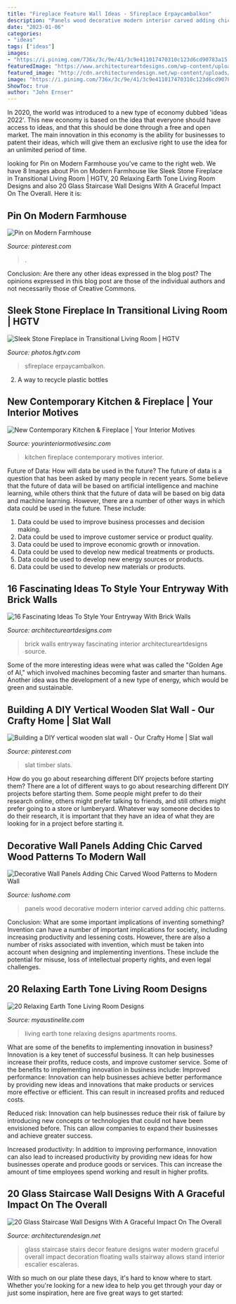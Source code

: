 ```yaml
---
title: "Fireplace Feature Wall Ideas - Sfireplace Erpaycambalkon"
description: "Panels wood decorative modern interior carved adding chic patterns"
date: "2023-01-06"
categories:
- "ideas"
tags: ["ideas"]
images:
- "https://i.pinimg.com/736x/3c/9e/41/3c9e411017470310c123d6cd90783a15.jpg"
featuredImage: "https://www.architectureartdesigns.com/wp-content/uploads/2016/10/6-20-e1476204109916.jpg"
featured_image: "http://cdn.architecturendesign.net/wp-content/uploads/2014/09/12-black-stairs-featuring-a-glass-wall-and-water-feature.jpg"
image: "https://i.pinimg.com/736x/3c/9e/41/3c9e411017470310c123d6cd90783a15.jpg"
ShowToc: true
author: "John Ernser"
---
```



In 2020, the world was introduced to a new type of economy dubbed 'ideas 2022'. This new economy is based on the idea that everyone should have access to ideas, and that this should be done through a free and open market. The main innovation in this economy is the ability for businesses to patent their ideas, which will give them an exclusive right to use the idea for an unlimited period of time.

	

		
looking for Pin on Modern Farmhouse you've came to the right web. We have 8 Images about Pin on Modern Farmhouse like Sleek Stone Fireplace in Transitional Living Room | HGTV, 20 Relaxing Earth Tone Living Room Designs and also 20 Glass Staircase Wall Designs With A Graceful Impact On The Overall. Here it is:
		
    
## Pin On Modern Farmhouse

<img loading=lazy src="https://i.pinimg.com/736x/3c/9e/41/3c9e411017470310c123d6cd90783a15.jpg" onerror="this.onerror=null;this.src='https://tse4.mm.bing.net/th?id=OIP.ia1tNkwFt0pg-uKTseJDJgHaLH&amp;pid=15.1';" alt="Pin on Modern Farmhouse">

_Source: pinterest.com_

>. 

	

Conclusion: Are there any other ideas expressed in the blog post?
The opinions expressed in this blog post are those of the individual authors and not necessarily those of Creative Commons.

    
## Sleek Stone Fireplace In Transitional Living Room | HGTV

<img loading=lazy src="https://hgtvhome.sndimg.com/content/dam/images/hgtv/fullset/2012/9/26/1/BP_HBUSE-108_Living-Room-After-14_s3x4.jpg.rend.hgtvcom.966.1288.suffix/1400976980903.jpeg" onerror="this.onerror=null;this.src='https://tse4.mm.bing.net/th?id=OIP.NRaWFJ5TEWkOfG6GVqzS3gHaJ4&amp;pid=15.1';" alt="Sleek Stone Fireplace in Transitional Living Room | HGTV">

_Source: photos.hgtv.com_

>sfireplace erpaycambalkon. 

	

2. A way to recycle plastic bottles 

    
## New Contemporary Kitchen &amp; Fireplace | Your Interior Motives

<img loading=lazy src="http://www.yourinteriormotivesinc.com/images/uploads/portfolio/projects/IMG_1878.JPG" onerror="this.onerror=null;this.src='https://tse3.mm.bing.net/th?id=OIP._mK3ZaiNz5Dg9y-gKIz31wHaJ4&amp;pid=15.1';" alt="New Contemporary Kitchen &amp; Fireplace | Your Interior Motives">

_Source: yourinteriormotivesinc.com_

>kitchen fireplace contemporary motives interior. 

	

Future of Data: How will data be used in the future?
The future of data is a question that has been asked by many people in recent years. Some believe that the future of data will be based on artificial intelligence and machine learning, while others think that the future of data will be based on big data and machine learning. However, there are a number of other ways in which data could be used in the future. These include:
1. Data could be used to improve business processes and decision making.
2. Data could be used to improve customer service or product quality.
3. Data could be used to improve economic growth or innovation.
4. Data could be used to develop new medical treatments or products.
5. Data could be used to develop new energy sources or products.
6. Data could be used to develop new materials or products.

    
## 16 Fascinating Ideas To Style Your Entryway With Brick Walls

<img loading=lazy src="https://www.architectureartdesigns.com/wp-content/uploads/2016/10/6-20-e1476204109916.jpg" onerror="this.onerror=null;this.src='https://tse3.mm.bing.net/th?id=OIP._KnQNLX4o9ggKlJbGX9gBAHaJc&amp;pid=15.1';" alt="16 Fascinating Ideas To Style Your Entryway With Brick Walls">

_Source: architectureartdesigns.com_

>brick walls entryway fascinating interior architectureartdesigns source. 

	

Some of the more interesting ideas were what was called the "Golden Age of AI," which involved machines becoming faster and smarter than humans. Another idea was the development of a new type of energy, which would be green and sustainable.

    
## Building A DIY Vertical Wooden Slat Wall - Our Crafty Home | Slat Wall

<img loading=lazy src="https://i.pinimg.com/736x/60/02/c9/6002c9213cbe89c3fd799be5f1846bc2.jpg" onerror="this.onerror=null;this.src='https://tse1.mm.bing.net/th?id=OIP.ztMixkoJrR1VMu4HBgJsTQHaJ3&amp;pid=15.1';" alt="Building a DIY vertical wooden slat wall - Our Crafty Home | Slat wall">

_Source: pinterest.com_

>slat timber slats. 

	

How do you go about researching different DIY projects before starting them?
There are a lot of different ways to go about researching different DIY projects before starting them. Some people might prefer to do their research online, others might prefer talking to friends, and still others might prefer going to a store or lumberyard. Whatever way someone decides to do their research, it is important that they have an idea of what they are looking for in a project before starting it.

    
## Decorative Wall Panels Adding Chic Carved Wood Patterns To Modern Wall

<img loading=lazy src="https://www.lushome.com/wp-content/uploads/2013/08/wood-wall-panels-interior-design-trends-11.jpg" onerror="this.onerror=null;this.src='https://tse4.mm.bing.net/th?id=OIP.i4Ramo9s7aTgCDGx84xSAAHaFN&amp;pid=15.1';" alt="Decorative Wall Panels Adding Chic Carved Wood Patterns to Modern Wall">

_Source: lushome.com_

>panels wood decorative modern interior carved adding chic patterns. 

	

Conclusion: What are some important implications of inventing something?
Invention can have a number of important implications for society, including increasing productivity and lessening costs. However, there are also a number of risks associated with invention, which must be taken into account when designing and implementing inventions. These include the potential for misuse, loss of intellectual property rights, and even legal challenges.

    
## 20 Relaxing Earth Tone Living Room Designs

<img loading=lazy src="http://www.myaustinelite.com/wp-content/uploads/2015/01/earth-tone-living-room-for-small-apartments-682x1024.jpg" onerror="this.onerror=null;this.src='https://tse3.mm.bing.net/th?id=OIP.SerasnUHj1fqIfFQ5yMFVQHaLH&amp;pid=15.1';" alt="20 Relaxing Earth Tone Living Room Designs">

_Source: myaustinelite.com_

>living earth tone relaxing designs apartments rooms. 

	

What are some of the benefits to implementing innovation in business?
Innovation is a key tenet of successful business. It can help businesses increase their profits, reduce costs, and improve customer service. Some of the benefits to implementing innovation in business include: 
Improved performance: Innovation can help businesses achieve better performance by providing new ideas and innovations that make products or services more effective or efficient. This can result in increased profits and reduced costs. 

Reduced risk: Innovation can help businesses reduce their risk of failure by introducing new concepts or technologies that could not have been envisioned before. This can allow companies to expand their businesses and achieve greater success. 

Increased productivity: In addition to improving performance, innovation can also lead to increased productivity by providing new ideas for how businesses operate and produce goods or services. This can increase the amount of time employees spend working and result in higher profits.

    
## 20 Glass Staircase Wall Designs With A Graceful Impact On The Overall

<img loading=lazy src="http://cdn.architecturendesign.net/wp-content/uploads/2014/09/12-black-stairs-featuring-a-glass-wall-and-water-feature.jpg" onerror="this.onerror=null;this.src='https://tse2.mm.bing.net/th?id=OIP.xEULd2anHIqaWBLZQqi95AHaLH&amp;pid=15.1';" alt="20 Glass Staircase Wall Designs With A Graceful Impact On The Overall">

_Source: architecturendesign.net_

>glass staircase stairs decor feature designs water modern graceful overall impact decoration floating walls stairway allows stand interior escalier escaleras. 

	

With so much on our plate these days, it's hard to know where to start. Whether you're looking for a new idea to help you get through your day or just some inspiration, here are five great ways to get started: 

